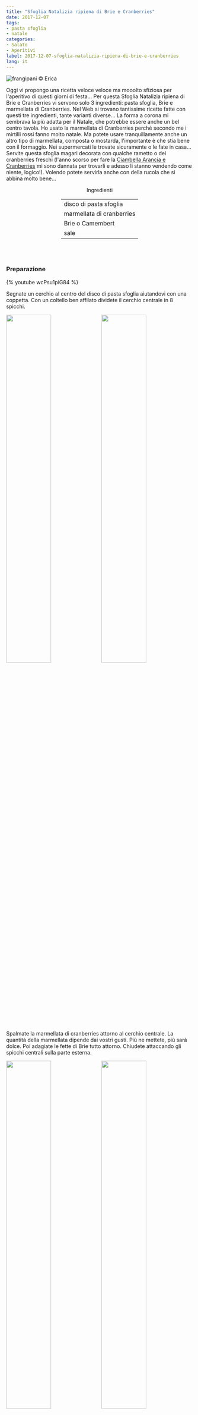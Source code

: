 ```yaml
---
title: "Sfoglia Natalizia ripiena di Brie e Cranberries"
date: 2017-12-07
tags:
- pasta sfoglia
- natale
categories:
- Salato
- Aperitivi
label: 2017-12-07-sfoglia-natalizia-ripiena-di-brie-e-cranberries
lang: it
---
```

![](../2017-12-07-sfoglia-natalizia-ripiena-di-brie-e-cranberries/header.jpg "frangipani © Erica")

Oggi vi propongo una ricetta veloce veloce ma mooolto sfiziosa per l'aperitivo di questi giorni di festa... Per questa Sfoglia Natalizia ripiena di Brie e Cranberries vi servono solo 3 ingredienti: pasta sfoglia, Brie e marmellata di Cranberries. Nel Web si trovano tantissime ricette fatte con questi tre ingredienti, tante varianti diverse... La forma a corona mi sembrava la più adatta per il Natale, che potrebbe essere anche un bel centro tavola. Ho usato la marmellata di Cranberries perché secondo me i mirtilli rossi fanno molto natale. Ma potete usare tranquillamente anche un altro tipo di marmellata, composta o mostarda, l'importante è che stia bene con il formaggio. Nei supermercati le trovate sicuramente o le fate in casa... Servite questa sfoglia magari decorata con qualche rametto o dei cranberries freschi (l'anno scorso per fare la <a href="https://frangipani.raiano.ch/2016-12-12-ciambella-arancia-e-cranberries/" target="_blank">Ciambella Arancia e Cranberries</a> mi sono dannata per trovarli e adesso li stanno vendendo come niente, logico!). Volendo potete servirla anche con della rucola che si abbina molto bene...

<div id="wrapper" style="text-align: center">
  <div id="yourdiv" style="display: inline-block;">
    <div class="ingredients">
      <div class="ingredients-title">Ingredienti</div>
           <table>
        <tbody>
          <tr>
            <td>disco di pasta sfoglia</td>
          </tr>
          <tr>
            <td>marmellata di cranberries</td>
          </tr>
          <tr>
            <td>Brie o Camembert</td>
          </tr>
          <tr>
            <td>sale</td>
          </tr>
        </tbody>
      </table>
      <br></br>
    </div>
  </div>
</div>


<h3>
  <font color="grey">
    <i class="fa-solid fa-gears"></i>
  </font> Preparazione
</h3>

{% youtube wcPsu1piG84 %}

Segnate un cerchio al centro del disco di pasta sfoglia aiutandovi con una coppetta. Con un coltello ben affilato dividete il cerchio centrale in 8 spicchi.
<p>
  <div style="width: 100%; margin-bottom: 0">
    <img style="float: left; width: 49%; margin-right: 1%" src="../2017-12-07-sfoglia-natalizia-ripiena-di-brie-e-cranberries/cerchio.jpg" alt="" title="frangipani © Erica" />
    <img style="float: left; width: 49%; margin-left: 1%" src="../2017-12-07-sfoglia-natalizia-ripiena-di-brie-e-cranberries/stella.jpg" alt="" title="frangipani © Erica" />
    <div style="clear: both"></div>
  </div>
</p>

Spalmate la marmellata di cranberries attorno al cerchio centrale. La quantità della marmellata dipende dai vostri gusti. Più ne mettete, più sarà dolce. Poi adagiate le fette di Brie tutto attorno. Chiudete attaccando gli spicchi centrali sulla parte esterna.
<p>
  <div style="width: 100%; margin-bottom: 0">
    <img style="float: left; width: 49%; margin-right: 1%" src="../2017-12-07-sfoglia-natalizia-ripiena-di-brie-e-cranberries/chiudere.jpg" alt="" title="frangipani © Erica" />
    <img style="float: left; width: 49%; margin-left: 1%" src="../2017-12-07-sfoglia-natalizia-ripiena-di-brie-e-cranberries/teglia.jpg" alt="" title="frangipani © Erica" />
    <div style="clear: both"></div>
  </div>
</p>

Infornate la sfoglia natalizia nel forno preriscaldato statico a 210°C per ca. 20min o finché avrà un bel colore. Appena sfornata mettete una spolverata di sale e servitela subito, bella calda...
![](../2017-12-07-sfoglia-natalizia-ripiena-di-brie-e-cranberries/risultato1.jpg "frangipani © Erica")

![](../2017-12-07-sfoglia-natalizia-ripiena-di-brie-e-cranberries/risultato2.jpg "frangipani © Erica")

![](../2017-12-07-sfoglia-natalizia-ripiena-di-brie-e-cranberries/risultato3.jpg "frangipani © Erica")

![](../2017-12-07-sfoglia-natalizia-ripiena-di-brie-e-cranberries/risultato4.jpg "frangipani © Erica")

<h4>Buon appetito
  <font color="red">
    <i class="fa-regular fa-face-smile"></i>
  </font>
</h4>

